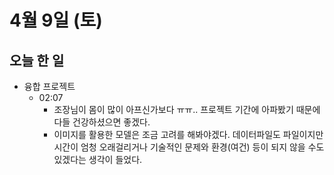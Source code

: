 # 4월 9일 (토)

## 오늘 한 일

* 융합 프로젝트
  * 02:07
    * 조장님이 몸이 많이 아프신가보다 ㅠㅠ.. 프로젝트 기간에 아파봤기 때문에 다들 건강하셨으면 좋겠다.
    * 이미지를 활용한 모델은 조금 고려를 해봐야겠다. 데이터파일도 파일이지만 시간이 엄청 오래걸리거나 기술적인 문제와 환경(여건) 등이 되지 않을 수도 있겠다는 생각이 들었다.